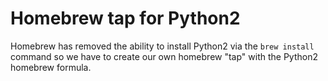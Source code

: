 # Homebrew tap for Python2

Homebrew has removed the ability to install Python2 via the `brew install` command so we have to create our own homebrew "tap" with the Python2 homebrew formula.
